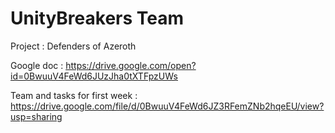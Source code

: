 # UnityBreakers Team

Project : Defenders of Azeroth

Google doc : https://drive.google.com/open?id=0BwuuV4FeWd6JUzJha0tXTFpzUWs

Team and tasks for first week : https://drive.google.com/file/d/0BwuuV4FeWd6JZ3RFemZNb2hqeEU/view?usp=sharing
